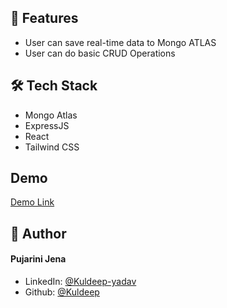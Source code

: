

## 🧐 Features    
- User can save real-time data to Mongo ATLAS
- User can do basic CRUD Operations

## 🛠️ Tech Stack
- Mongo Atlas
- ExpressJS
- React
- Tailwind CSS

## Demo

[Demo Link](https://bookshelf-pearl.vercel.app/)


## 🙇 Author
#### Pujarini Jena
- LinkedIn: [@Kuldeep-yadav](https://www.linkedin.com/in/kuldeeep-yadav/)
- Github: [@Kuldeep](https://github.com/kuldeeepy)
        
        
    
        
